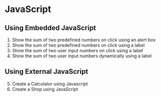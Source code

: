 # JavaScript

## Using Embedded JavaScript
1. Show the sum of two predefined numbers on click using an alert box
2. Show the sum of two predefined numbers on click using a label 
3. Show the sum of two user input numbers on click using a label 
4. Show the sum of two user input numbers dynamically using a label 

## Using External JavaScript
5. Create a Calculator using Javascript
6. Create a Shop using JavaScript